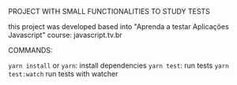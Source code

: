 PROJECT WITH SMALL FUNCTIONALITIES TO STUDY TESTS

this project was developed based into "Aprenda a testar Aplicações Javascript" course: javascript.tv.br

COMMANDS:

`yarn install` or `yarn`: install dependencies
`yarn test`: run tests
`yarn test:watch` run tests with watcher